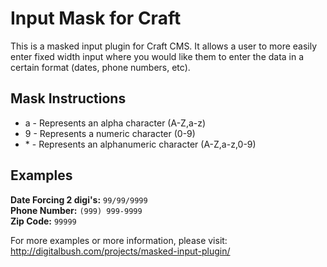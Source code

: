 # Input Mask for Craft

This is a masked input plugin for Craft CMS. It allows a user to more easily enter fixed width input where you would like them to enter the data in a certain format (dates, phone numbers, etc).

## Mask Instructions
* a - Represents an alpha character (A-Z,a-z)
* 9 - Represents a numeric character (0-9)
* \* - Represents an alphanumeric character (A-Z,a-z,0-9)

## Examples
**Date Forcing 2 digi's:** ```99/99/9999```  
**Phone Number:** ```(999) 999-9999```  
**Zip Code:** ```99999```

For more examples or more information, please visit:  
http://digitalbush.com/projects/masked-input-plugin/